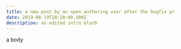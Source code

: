 ```yaml
---
title: a new post by an open authoring user after the bugfix pr
date: 2019-08-19T20:10:08.500Z
description: an edited intro blurb
---
```

a body
